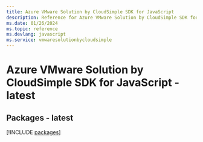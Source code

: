 ```yaml
---
title: Azure VMware Solution by CloudSimple SDK for JavaScript
description: Reference for Azure VMware Solution by CloudSimple SDK for JavaScript
ms.date: 01/26/2024
ms.topic: reference
ms.devlang: javascript
ms.service: vmwaresolutionbycloudsimple
---
```

# Azure VMware Solution by CloudSimple SDK for JavaScript - latest
## Packages - latest
[!INCLUDE [packages](vmware-solution-by-cloudsimple-index.md)]